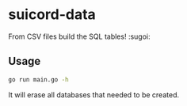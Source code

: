 # suicord-data

From CSV files build the SQL tables! :sugoi:

## Usage

```sh
go run main.go -h
```

It will erase all databases that needed to be created.
